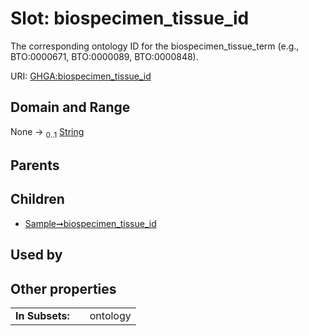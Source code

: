 
# Slot: biospecimen_tissue_id


The corresponding ontology ID for the biospecimen_tissue_term (e.g., BTO:0000671, BTO:0000089, BTO:0000848).

URI: [GHGA:biospecimen_tissue_id](https://w3id.org/GHGA/biospecimen_tissue_id)


## Domain and Range

None &#8594;  <sub>0..1</sub> [String](types/String.md)

## Parents


## Children

 *  [Sample➞biospecimen_tissue_id](Sample_biospecimen_tissue_id.md)

## Used by


## Other properties

|  |  |  |
| --- | --- | --- |
| **In Subsets:** | | ontology |

